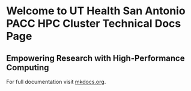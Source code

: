 # Welcome to UT Health San Antonio PACC HPC Cluster Technical Docs Page
## Empowering Research with High-Performance Computing

For full documentation visit [mkdocs.org](https://www.mkdocs.org).

